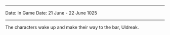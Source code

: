 
---
Date: 
In Game Date: 21 June - 22 June 1025

---
The characters wake up and make their way to the bar, Uldreak.
